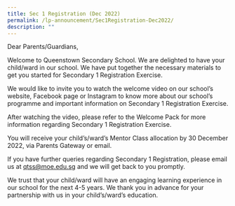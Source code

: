 ```yaml
---
title: Sec 1 Registration (Dec 2022)
permalink: /lp-announcement/Sec1Registration-Dec2022/
description: ""
---
```

Dear Parents/Guardians,

Welcome to Queenstown Secondary School. We are delighted to have your child/ward in our school. We have put together the necessary materials to get you started for Secondary 1 Registration Exercise. 

We would like to invite you to watch the welcome video on our school’s website, Facebook page or Instagram to know more about our school’s programme and important information on Secondary 1 Registration Exercise.

After watching the video, please refer to the Welcome Pack for more information regarding Secondary 1 Registration Exercise.

You will receive your child’s/ward’s Mentor Class allocation by 30 December 2022, via Parents Gateway or email.

If you have further queries regarding Secondary 1 Registration, please email us at qtss@moe.edu.sg and we will get back to you promptly.

We trust that your child/ward will have an engaging learning experience in our school for the next 4-5 years. We thank you in advance for your partnership with us in your child’s/ward’s education.
